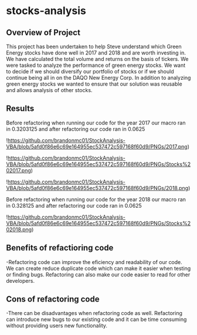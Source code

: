 # stocks-analysis

## Overview of Project
This project has been undertaken to help Steve understand which Green Energy stocks have done well in 2017 and 2018 and are worth investing in. We have calculated the total volume and returns on the basis of tickers. We were tasked to analyze the performance of green energy stocks. We want to decide if we should diversify our portfolio of stocks or if we should continue being all in on the DAQO New Energy Corp. In addition to analyzing green energy stocks we wanted to ensure that our solution was reusable and allows analysis of other stocks.

## Results

Before refactoring when running our code for the year 2017 our macro ran in 0.3203125 and after refactoring our code ran in 0.0625

!https://github.com/brandonmc01/StockAnalysis-VBA/blob/5afd0f86e6c69e164955ec537472c597168f60d9/PNGs/2017.png)

!https://github.com/brandonmc01/StockAnalysis-VBA/blob/5afd0f86e6c69e164955ec537472c597168f60d9/PNGs/Stocks%202017.png)

!https://github.com/brandonmc01/StockAnalysis-VBA/blob/5afd0f86e6c69e164955ec537472c597168f60d9/PNGs/2018.png)
 
Before refactoring when running our code for the year 2018 our macro ran in 0.328125 and after refactoring our code ran in 0.0625

!https://github.com/brandonmc01/StockAnalysis-VBA/blob/5afd0f86e6c69e164955ec537472c597168f60d9/PNGs/Stocks%202018.png)

## Benefits of refactioring code
   -Refactoring code can improve the eficiency and readability of our code.  We can create reduce duplicate code which can make it easier when testing or finding bugs.  Refactoring can also make our code easier to read for other developers.
## Cons of refactoring code
   -There can be disadvantages when refactoring code as well.  Refactoring can introduce new bugs to our existing code and it can be time consuming without providing users new functionality.
